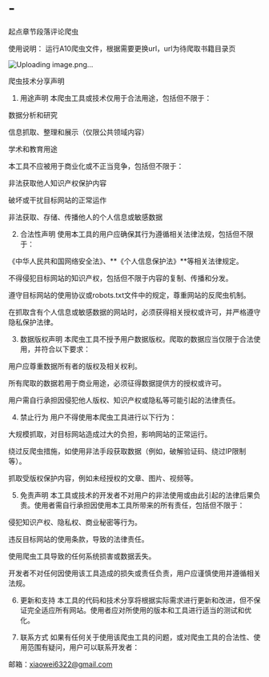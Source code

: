 # -
起点章节段落评论爬虫

使用说明：
运行A10爬虫文件，根据需要更换url，url为待爬取书籍目录页

![Uploading image.png…]()




爬虫技术分享声明
1. 用途声明
本爬虫工具或技术仅用于合法用途，包括但不限于：

数据分析和研究

信息抓取、整理和展示（仅限公共领域内容）

学术和教育用途

本工具不应被用于商业化或不正当竞争，包括但不限于：

非法获取他人知识产权保护内容

破坏或干扰目标网站的正常运作

非法获取、存储、传播他人的个人信息或敏感数据

2. 合法性声明
使用本工具的用户应确保其行为遵循相关法律法规，包括但不限于：

《中华人民共和国网络安全法》、**《个人信息保护法》**等相关法律规定。

不得侵犯目标网站的知识产权，包括但不限于内容的复制、传播和分发。

遵守目标网站的使用协议或robots.txt文件中的规定，尊重网站的反爬虫机制。

在抓取含有个人信息或敏感数据的网站时，必须获得相关授权或许可，并严格遵守隐私保护法律。

3. 数据版权声明
本爬虫工具不授予用户数据版权。爬取的数据应当仅限于合法使用，并符合以下要求：

用户应尊重数据所有者的版权及相关权利。

所有爬取的数据若用于商业用途，必须征得数据提供方的授权或许可。

用户需自行承担因侵犯他人版权、知识产权或隐私等可能引起的法律责任。

4. 禁止行为
用户不得使用本爬虫工具进行以下行为：

大规模抓取，对目标网站造成过大的负担，影响网站的正常运行。

绕过反爬虫措施，如使用非法手段获取数据（例如，破解验证码、绕过IP限制等）。

抓取受版权保护内容，例如未经授权的文章、图片、视频等。

5. 免责声明
本工具或技术的开发者不对用户的非法使用或由此引起的法律后果负责。使用者需自行承担因使用本工具所带来的所有责任，包括但不限于：

侵犯知识产权、隐私权、商业秘密等行为。

违反目标网站的使用条款，导致的法律责任。

使用爬虫工具导致的任何系统损害或数据丢失。

开发者不对任何因使用该工具造成的损失或责任负责，用户应谨慎使用并遵循相关法规。

6. 更新和支持
本工具的代码和技术分享将根据实际需求进行更新和改进，但不保证完全适应所有网站。使用者应对所使用的版本和工具进行适当的测试和优化。

7. 联系方式
如果有任何关于使用该爬虫工具的问题，或对爬虫工具的合法性、使用范围有疑问，用户可以联系开发者：

邮箱：xiaowei6322@gmail.com




